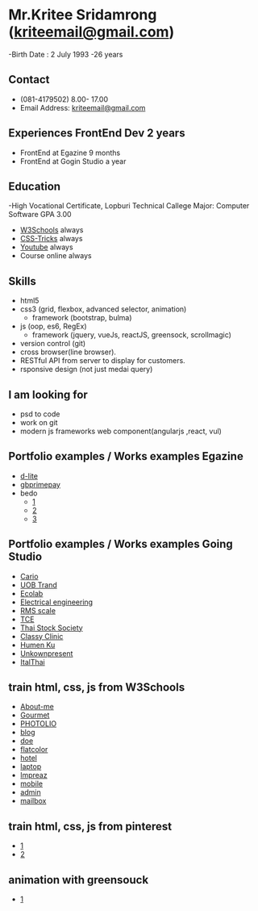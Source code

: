 # Mr.Kritee Sridamrong  (kriteemail@gmail.com)  
-Birth Date : 2 July 1993
-26 years

## Contact 
- (081-4179502) 8.00- 17.00
- Email Address: kriteemail@gmail.com

## Experiences FrontEnd Dev 2 years
- FrontEnd at Egazine 9 months
- FrontEnd at Gogin Studio a year

## Education
-High Vocational Certificate, Lopburi Technical Callege Major: Computer Software    GPA 3.00
- [W3Schools](https://www.w3schools.com/) always
- [CSS-Tricks](https://css-tricks.com/) always
- [Youtube](https://youtube.com/) always
- Course online always

##  Skills
- html5
- css3 (grid, flexbox, advanced selector, animation)
  - framework (bootstrap, bulma)
- js (oop, es6, RegEx)
  - framework (jquery, vueJs, reactJS, greensock, scrollmagic)
- version control (git)
- cross browser(line browser).
- RESTful API from server to display for customers.
- rsponsive design (not just medai query)
  
  
##  I am looking for
- psd to code
- work on git
- modern js frameworks web component(angularjs ,react, vul)

## Portfolio examples / Works examples Egazine
 - <a href="http://www.d-lite.co.th/" target="_blank">d-lite</a>
 - <a href="https://www.gbprimepay.com/" target="_blank">gbprimepay</a>
 - bedo 
   - <a href="http://dmiceplanner.businesseventsthailand.com/dmice/campaign-d-c.php" target="_blank">1</a>
   - <a href="http://dmiceplanner.businesseventsthailand.com/dmice/campaign-d-e.php" target="_blank">2</a>
   - <a href="http://dmiceplanner.businesseventsthailand.com/dmice/copromotionwithtat.php" target="_blank">3</a>
   
## Portfolio examples / Works examples Going Studio
- <a href="http://wordpress-155228-563366.cloudwaysapps.com/" target="_blank">Cario</a>
- <a href="https://kriteet.github.io/portfolio/work/Uob/" target="_blank">UOB Trand</a>
- <a href="http://ecolab-service.co.th/" target="_blank">Ecolab</a>
- <a href="http://ee.eng.su.ac.th/" target="_blank">Electrical engineering</a>
- <a href="http://rmsdigitalscale.com/home/shop/" target="_blank">RMS scale</a>
- <a href="http://tcesolutions.com/" target="_blank">TCE</a>
- <a href="http://wordpress-155228-536664.cloudwaysapps.com/" target="_blank">Thai Stock Society</a>
- <a href="http://classyclinic.com/" target="_blank">Classy Clinic</a>
- <a href="http://phpstack-155228-700635.cloudwaysapps.com/Exam" target="_blank">Humen Ku</a>
- <a href="https://unknownpresent.com/" target="_blank">Unkownpresent</a>
- <a href="http://www.italthaiengineering.com/backupGoing/" target="_blank">ItalThai</a>

## train html, css, js from W3Schools
 - <a href="https://kriteet.github.io/portfolio/work/About-me/index.html" target="_blank">About-me</a>
 - <a href="https://kriteet.github.io/portfolio/work/Gourmet/index.html" target="_blank">Gourmet</a>
 - <a href="https://kriteet.github.io/portfolio/work/PHOTOLIO/index.html" target="_blank">PHOTOLIO</a>
 - <a href="https://kriteet.github.io/portfolio/work/blog/index.html" target="_blank">blog</a>
 - <a href="https://kriteet.github.io/portfolio/work/doe/index.html" target="_blank">doe</a>
 - <a href="https://kriteet.github.io/portfolio/work/flatcolor/index.html" target="_blank">flatcolor</a>
 - <a href="https://kriteet.github.io/portfolio/work/hotel/index.html" target="_blank">hotel</a>
 - <a href="https://kriteet.github.io/portfolio/work/laptop/index.html" target="_blank">laptop</a>
 - <a href="https://kriteet.github.io/portfolio/work/lmpreaz/index.html" target="_blank">lmpreaz</a>
 - <a href="https://kriteet.github.io/portfolio/work/mobile/index.html" target="_blank">mobile</a>
 - <a href="https://kriteet.github.io/portfolio/work/admin/index.html" target="_blank">admin</a>
 - <a href="https://kriteet.github.io/portfolio/work/mailbox/index.html" target="_blank">mailbox</a>
 
## train html, css, js from pinterest
 - <a href="https://kriteet.github.io/portfolio/work/psd1/index.html" target="_blank">1</a>
 - <a href="https://kriteet.github.io/portfolio/work/psd2/index.html" target="_blank">2</a>
 
## animation with greensouck
 - <a href="https://kriteet.github.io/portfolio/work/psd1-animation/index.html" target="_blank">1</a>



 

